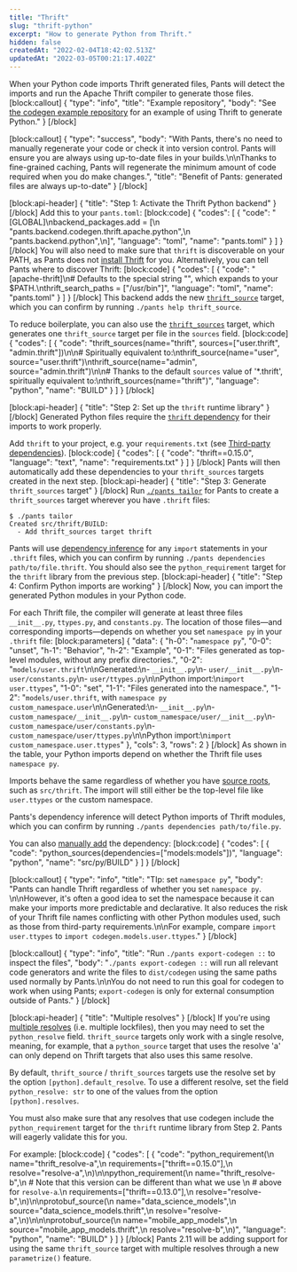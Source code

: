 ```yaml
---
title: "Thrift"
slug: "thrift-python"
excerpt: "How to generate Python from Thrift."
hidden: false
createdAt: "2022-02-04T18:42:02.513Z"
updatedAt: "2022-03-05T00:21:17.402Z"
---
```

When your Python code imports Thrift generated files, Pants will detect the imports and run the Apache Thrift compiler to generate those files.
[block:callout]
{
  "type": "info",
  "title": "Example repository",
  "body": "See [the codegen example repository](https://github.com/pantsbuild/example-codegen) for an example of using Thrift to generate Python."
}
[/block]

[block:callout]
{
  "type": "success",
  "body": "With Pants, there's no need to manually regenerate your code or check it into version control. Pants will ensure you are always using up-to-date files in your builds.\n\nThanks to fine-grained caching, Pants will regenerate the minimum amount of code required when you do make changes.",
  "title": "Benefit of Pants: generated files are always up-to-date"
}
[/block]

[block:api-header]
{
  "title": "Step 1: Activate the Thrift Python backend"
}
[/block]
Add this to your `pants.toml`:
[block:code]
{
  "codes": [
    {
      "code": "[GLOBAL]\nbackend_packages.add = [\n  \"pants.backend.codegen.thrift.apache.python\",\n  \"pants.backend.python\",\n]",
      "language": "toml",
      "name": "pants.toml"
    }
  ]
}
[/block]
You will also need to make sure that `thrift` is discoverable on your PATH, as Pants does not [install Thrift](https://thrift.apache.org/docs/install/) for you. Alternatively, you can tell Pants where to discover Thrift:
[block:code]
{
  "codes": [
    {
      "code": "[apache-thrift]\n# Defaults to the special string \"<PATH>\", which expands to your $PATH.\nthrift_search_paths = [\"/usr/bin\"]",
      "language": "toml",
      "name": "pants.toml"
    }
  ]
}
[/block]
This backend adds the new [`thrift_source`](doc:reference-thrift_source) target, which you can confirm by running `./pants help thrift_source`. 

To reduce boilerplate, you can also use the [`thrift_sources`](doc:reference-thrift_sources) target, which generates one `thrift_source` target per file in the `sources` field.
[block:code]
{
  "codes": [
    {
      "code": "thrift_sources(name=\"thrift\", sources=[\"user.thrift\", \"admin.thrift\"])\n\n# Spiritually equivalent to:\nthrift_source(name=\"user\", source=\"user.thrift\")\nthrift_source(name=\"admin\", source=\"admin.thrift\")\n\n# Thanks to the default `sources` value of '*.thrift', spiritually equivalent to:\nthrift_sources(name=\"thrift\")",
      "language": "python",
      "name": "BUILD"
    }
  ]
}
[/block]

[block:api-header]
{
  "title": "Step 2: Set up the `thrift` runtime library"
}
[/block]
Generated Python files require the [`thrift` dependency](https://pypi.org/project/thrift/) for their imports to work properly.

Add `thrift` to your project, e.g. your `requirements.txt` (see [Third-party dependencies](doc:python-third-party-dependencies)).
[block:code]
{
  "codes": [
    {
      "code": "thrift==0.15.0",
      "language": "text",
      "name": "requirements.txt"
    }
  ]
}
[/block]
Pants will then automatically add these dependencies to your `thrift_sources` targets created in the next step.
[block:api-header]
{
  "title": "Step 3: Generate `thrift_sources` target"
}
[/block]
Run [`./pants tailor`](doc:create-initial-build-files) for Pants to create a `thrift_sources` target wherever you have `.thrift` files:

```
$ ./pants tailor
Created src/thrift/BUILD:
  - Add thrift_sources target thrift
```

Pants will use [dependency inference](doc:targets) for any `import` statements in your `.thrift` files, which you can confirm by running `./pants dependencies path/to/file.thrift`. You should also see the `python_requirement` target for the `thrift` library from the previous step.
[block:api-header]
{
  "title": "Step 4: Confirm Python imports are working"
}
[/block]
Now, you can import the generated Python modules in your Python code.

For each Thrift file, the compiler will generate at least three files `__init__.py`, `ttypes.py`, and `constants.py`. The location of those files—and corresponding imports—depends on whether you set `namespace py` in your `.thrift` file:
[block:parameters]
{
  "data": {
    "h-0": "`namespace py`",
    "0-0": "unset",
    "h-1": "Behavior",
    "h-2": "Example",
    "0-1": "Files generated as top-level modules, without any prefix directories.",
    "0-2": "`models/user.thrift`\n\nGenerated:\n- `__init__.py`\n- `user/__init__.py`\n- `user/constants.py`\n- `user/ttypes.py`\n\nPython import:\n`import user.ttypes`",
    "1-0": "set",
    "1-1": "Files generated into the namespace.",
    "1-2": "`models/user.thrift`, with `namespace py custom_namespace.user`\n\nGenerated:\n- `__init__.py`\n- `custom_namespace/__init__.py`\n- `custom_namespace/user/__init__.py`\n- `custom_namespace/user/constants.py`\n- `custom_namespace/user/ttypes.py`\n\nPython import:\n`import custom_namespace.user.ttypes`"
  },
  "cols": 3,
  "rows": 2
}
[/block]
As shown in the table, your Python imports depend on whether the Thrift file uses `namespace py`.

Imports behave the same regardless of whether you have [source roots](doc:source-roots), such as `src/thrift`. The import will still either be the top-level file like `user.ttypes` or the custom namespace.

Pants's dependency inference will detect Python imports of Thrift modules, which you can confirm by running `./pants dependencies path/to/file.py`.

You can also [manually add](doc:targets) the dependency:
[block:code]
{
  "codes": [
    {
      "code": "python_sources(dependencies=[\"models:models\"])",
      "language": "python",
      "name": "src/py/BUILD"
    }
  ]
}
[/block]

[block:callout]
{
  "type": "info",
  "title": "TIp: set `namespace py`",
  "body": "Pants can handle Thrift regardless of whether you set `namespace py`. \n\nHowever, it's often a good idea to set the namespace because it can make your imports more predictable and declarative. It also reduces the risk of your Thrift file names conflicting with other Python modules used, such as those from third-party requirements.\n\nFor example, compare `import user.ttypes` to `import codegen.models.user.ttypes`."
}
[/block]

[block:callout]
{
  "type": "info",
  "title": "Run `./pants export-codegen ::` to inspect the files",
  "body": "`./pants export-codegen ::` will run all relevant code generators and write the files to `dist/codegen` using the same paths used normally by Pants.\n\nYou do not need to run this goal for codegen to work when using Pants; `export-codegen` is only for external consumption outside of Pants."
}
[/block]

[block:api-header]
{
  "title": "Multiple resolves"
}
[/block]
If you're using [multiple resolves](doc:python-third-party-dependencies) (i.e. multiple lockfiles), then you may need to set the `python_resolve` field. `thrift_source` targets only work with a single resolve, meaning, for example, that a `python_source` target that uses the resolve 'a' can only depend on Thrift targets that also uses this same resolve.

By default, `thrift_source` / `thrift_sources` targets use the resolve set by the option `[python].default_resolve`. To use a different resolve, set the field `python_resolve: str` to one of the values from the option `[python].resolves`.

You must also make sure that any resolves that use codegen include the `python_requirement` target for the `thrift` runtime library from Step 2. Pants will eagerly validate this for you.

For example:
[block:code]
{
  "codes": [
    {
      "code": "python_requirement(\n    name=\"thrift_resolve-a\",\n    requirements=[\"thrift==0.15.0\"],\n    resolve=\"resolve-a\",\n)\n\npython_requirement(\n    name=\"thrift_resolve-b\",\n    # Note that this version can be different than what we use \n    # above for `resolve-a`.\n    requirements=[\"thrift==0.13.0\"],\n    resolve=\"resolve-b\",\n)\n\nprotobuf_source(\n    name=\"data_science_models\",\n    source=\"data_science_models.thrift\",\n    resolve=\"resolve-a\",\n)\n\n\nprotobuf_source(\n    name=\"mobile_app_models\",\n    source=\"mobile_app_models.thrift\",\n    resolve=\"resolve-b\",\n)",
      "language": "python",
      "name": "BUILD"
    }
  ]
}
[/block]
Pants 2.11 will be adding support for using the same `thrift_source` target with multiple resolves through a new `parametrize()` feature.